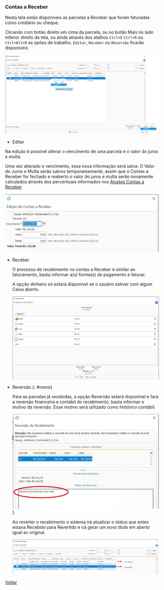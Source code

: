 ### Contas a Receber

Nesta tela estão disponíveis as parcelas a Receber que foram faturadas como crediário ou cheque.

Clicando com botão direito em cima da parcela,  ou no botão Mais no lado inferior direito da tela, ou ainda através dos atalhos  `Ctrl+E` `Ctrl+R` ou `Ctrl+Alt+R` as opões de trabalho, `Editar`, `Receber` ou `Reversão` ficarão disponíveis



![](images/financeiro_contas_receber.jpg)



- Editar


Na edição é possível alterar o vencimento de uma parcela e o valor do juros e multa. 

Uma vez alterado o vencimento, essa nova informação será salva. O Valor do Juros e Multa serão salvos temporareamente, assim que o Contas a Receber for fechado e reaberto o valor do juros e multa serão novamente calculados através dos percentuais informados nos [Ajustes Contas a Receber](ajustes_contas_receber.md)



![](images/financeiro_contas_receber.editar.jpg)



- Receber

  O processo de recebimento no contas a Receber é similar ao faturamento, basta informar a(s) forma(s) de pagamento e faturar. 

  A opção dinheiro só estará disponível se o usuário estiver com algum Caixa aberto.

  ![](images/financeiro_contas_receber_receber.jpg)

  

- Reversão
{: #nome}

  Para as parcelas já recebidas, a opção Reversão estará disponível e fará a reversão financeira e contábil do recebimento, basta informar o motivo da reversão. Esse motivo será utilizado como histórico contábil.

  ![](images/financeiro_contas_receber_reversao.jpg)]

  

  Ao reverter o recebimento o sistema irá atualizar o status que antes estava Recebido para Revertido e irá gerar um novo título em aberto igual ao original.

  ![](images/financeiro_contas_receber_revertido.jpg)

[Voltar](financeiro.md)

